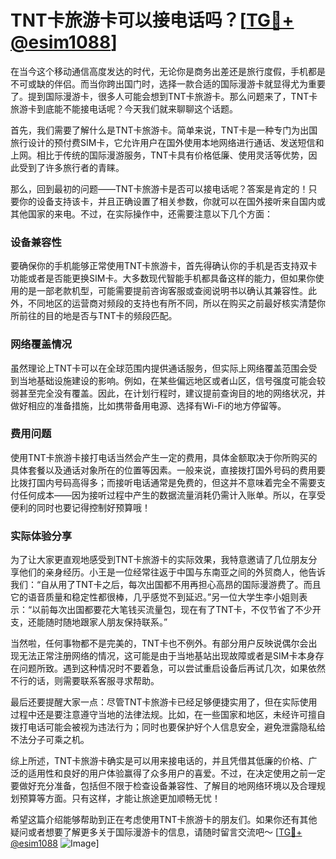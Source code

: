 # TNT卡旅游卡可以接电话吗？[[TG💪+ @esim1088](https://t.me/s/esim1088)]

在当今这个移动通信高度发达的时代，无论你是商务出差还是旅行度假，手机都是不可或缺的伴侣。而当你跨出国门时，选择一款合适的国际漫游卡就显得尤为重要了。提到国际漫游卡，很多人可能会想到TNT卡旅游卡。那么问题来了，TNT卡旅游卡到底能不能接电话呢？今天我们就来聊聊这个话题。

首先，我们需要了解什么是TNT卡旅游卡。简单来说，TNT卡是一种专门为出国旅行设计的预付费SIM卡，它允许用户在国外使用本地网络进行通话、发送短信和上网。相比于传统的国际漫游服务，TNT卡具有价格低廉、使用灵活等优势，因此受到了许多旅行者的青睐。

那么，回到最初的问题——TNT卡旅游卡是否可以接电话呢？答案是肯定的！只要你的设备支持该卡，并且正确设置了相关参数，你就可以在国外接听来自国内或其他国家的来电。不过，在实际操作中，还需要注意以下几个方面：

### 设备兼容性

要确保你的手机能够正常使用TNT卡旅游卡，首先得确认你的手机是否支持双卡功能或者是否能更换SIM卡。大多数现代智能手机都具备这样的能力，但如果你使用的是一部老款机型，可能需要提前咨询客服或查阅说明书以确认其兼容性。此外，不同地区的运营商对频段的支持也有所不同，所以在购买之前最好核实清楚你所前往的目的地是否与TNT卡的频段匹配。

### 网络覆盖情况

虽然理论上TNT卡可以在全球范围内提供通话服务，但实际上网络覆盖范围会受到当地基础设施建设的影响。例如，在某些偏远地区或者山区，信号强度可能会较弱甚至完全没有覆盖。因此，在计划行程时，建议提前查询目的地的网络状况，并做好相应的准备措施，比如携带备用电源、选择有Wi-Fi的地方停留等。

### 费用问题

使用TNT卡旅游卡接打电话当然会产生一定的费用，具体金额取决于你所购买的具体套餐以及通话对象所在的位置等因素。一般来说，直接拨打国外号码的费用要比拨打国内号码高得多；而接听电话通常是免费的，但这并不意味着完全不需要支付任何成本——因为接听过程中产生的数据流量消耗仍需计入账单。所以，在享受便利的同时也要记得控制好预算哦！

### 实际体验分享

为了让大家更直观地感受到TNT卡旅游卡的实际效果，我特意邀请了几位朋友分享他们的亲身经历。小王是一位经常往返于中国与东南亚之间的外贸商人，他告诉我们：“自从用了TNT卡之后，每次出国都不用再担心高昂的国际漫游费了。而且它的语音质量和稳定性都很棒，几乎感觉不到延迟。”另一位大学生李小姐则表示：“以前每次出国都要花大笔钱买流量包，现在有了TNT卡，不仅节省了不少开支，还能随时随地跟家人朋友保持联系。”

当然啦，任何事物都不是完美的，TNT卡也不例外。有部分用户反映说偶尔会出现无法正常注册网络的情况，这可能是由于当地基站出现故障或者是SIM卡本身存在问题所致。遇到这种情况时不要着急，可以尝试重启设备后再试几次，如果依然不行的话，则需要联系客服寻求帮助。

最后还要提醒大家一点：尽管TNT卡旅游卡已经足够便捷实用了，但在实际使用过程中还是要注意遵守当地的法律法规。比如，在一些国家和地区，未经许可擅自拨打电话可能会被视为违法行为；同时也要保护好个人信息安全，避免泄露隐私给不法分子可乘之机。

综上所述，TNT卡旅游卡确实是可以用来接电话的，并且凭借其低廉的价格、广泛的适用性和良好的用户体验赢得了众多用户的喜爱。不过，在决定使用之前一定要做好充分准备，包括但不限于检查设备兼容性、了解目的地网络环境以及合理规划预算等方面。只有这样，才能让旅途更加顺畅无忧！

希望这篇介绍能够帮助到正在考虑使用TNT卡旅游卡的朋友们。如果你还有其他疑问或者想要了解更多关于国际漫游卡的信息，请随时留言交流吧～ [[TG💪+ @esim1088](https://t.me/s/esim1088) ![Image](https://i.postimg.cc/4NQfJmqS/Snipaste-2025-05-13-00-14-12.png)]